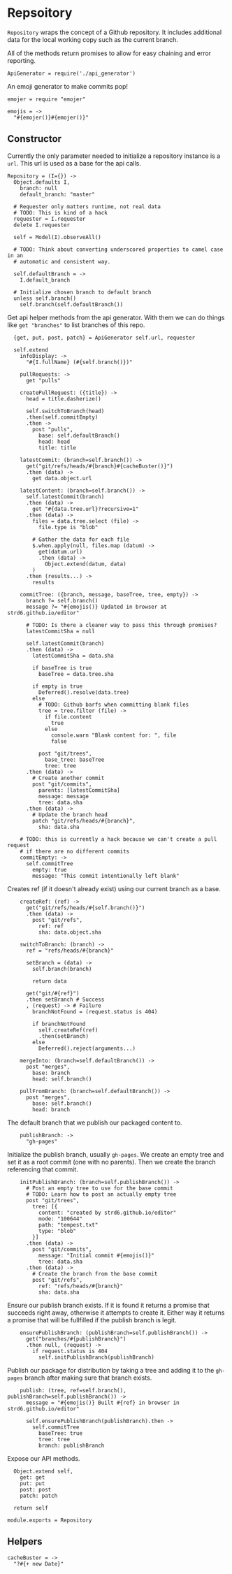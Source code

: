 Repsoitory
==========

`Repository` wraps the concept of a Github repository. It includes additional
data for the local working copy such as the current branch.

All of the methods return promises to allow for easy chaining and error
reporting.

    ApiGenerator = require('./api_generator')

An emoji generator to make commits pop!

    emojer = require "emojer"

    emojis = ->
      "#{emojer()}#{emojer()}"

Constructor
-----------

Currently the only parameter needed to initialize a repository instance is a
`url`. This url is used as a base for the api calls.

    Repository = (I={}) ->
      Object.defaults I,
        branch: null
        default_branch: "master"

      # Requester only matters runtime, not real data
      # TODO: This is kind of a hack
      requester = I.requester
      delete I.requester

      self = Model(I).observeAll()

      # TODO: Think about converting underscored properties to camel case in an
      # automatic and consistent way.

      self.defaultBranch = ->
        I.default_branch

      # Initialize chosen branch to default branch
      unless self.branch()
        self.branch(self.defaultBranch())

Get api helper methods from the api generator. With them we can do things like
`get "branches"` to list branches of this repo.

      {get, put, post, patch} = ApiGenerator self.url, requester

      self.extend
        infoDisplay: ->
          "#{I.fullName} (#{self.branch()})"

        pullRequests: ->
          get "pulls"

        createPullRequest: ({title}) ->
          head = title.dasherize()

          self.switchToBranch(head)
          .then(self.commitEmpty)
          .then ->
            post "pulls",
              base: self.defaultBranch()
              head: head
              title: title

        latestCommit: (branch=self.branch()) ->
          get("git/refs/heads/#{branch}#{cacheBuster()}")
          .then (data) ->
            get data.object.url

        latestContent: (branch=self.branch()) ->
          self.latestCommit(branch)
          .then (data) ->
            get "#{data.tree.url}?recursive=1"
          .then (data) ->
            files = data.tree.select (file) ->
              file.type is "blob"

            # Gather the data for each file
            $.when.apply(null, files.map (datum) ->
              get(datum.url)
              .then (data) ->
                Object.extend(datum, data)
            )
          .then (results...) ->
            results

        commitTree: ({branch, message, baseTree, tree, empty}) ->
          branch ?= self.branch()
          message ?= "#{emojis()} Updated in browser at strd6.github.io/editor"

          # TODO: Is there a cleaner way to pass this through promises?
          latestCommitSha = null

          self.latestCommit(branch)
          .then (data) ->
            latestCommitSha = data.sha

            if baseTree is true
              baseTree = data.tree.sha

            if empty is true
              Deferred().resolve(data.tree)
            else
              # TODO: Github barfs when committing blank files
              tree = tree.filter (file) ->
                if file.content
                  true
                else
                  console.warn "Blank content for: ", file
                  false

              post "git/trees",
                base_tree: baseTree
                tree: tree
          .then (data) ->
            # Create another commit
            post "git/commits",
              parents: [latestCommitSha]
              message: message
              tree: data.sha
          .then (data) ->
            # Update the branch head
            patch "git/refs/heads/#{branch}",
              sha: data.sha

        # TODO: this is currently a hack because we can't create a pull request
        # if there are no different commits
        commitEmpty: ->
          self.commitTree
            empty: true
            message: "This commit intentionally left blank"

Creates ref (if it doesn't already exist) using our current branch as a base.

        createRef: (ref) ->
          get("git/refs/heads/#{self.branch()}")
          .then (data) ->
            post "git/refs",
              ref: ref
              sha: data.object.sha

        switchToBranch: (branch) ->
          ref = "refs/heads/#{branch}"

          setBranch = (data) ->
            self.branch(branch)

            return data

          get("git/#{ref}")
          .then setBranch # Success
          , (request) -> # Failure
            branchNotFound = (request.status is 404)

            if branchNotFound
              self.createRef(ref)
              .then(setBranch)
            else
              Deferred().reject(arguments...)

        mergeInto: (branch=self.defaultBranch()) ->
          post "merges",
            base: branch
            head: self.branch()

        pullFromBranch: (branch=self.defaultBranch()) ->
          post "merges",
            base: self.branch()
            head: branch

The default branch that we publish our packaged content to.

        publishBranch: ->
          "gh-pages"

Initialize the publish branch, usually `gh-pages`. We create an empty
tree and set it as a root commit (one with no parents). Then we create
the branch referencing that commit.

        initPublishBranch: (branch=self.publishBranch()) ->
          # Post an empty tree to use for the base commit
          # TODO: Learn how to post an actually empty tree
          post "git/trees",
            tree: [{
              content: "created by strd6.github.io/editor"
              mode: "100644"
              path: "tempest.txt"
              type: "blob"
            }]
          .then (data) ->
            post "git/commits",
              message: "Initial commit #{emojis()}"
              tree: data.sha
          .then (data) ->
            # Create the branch from the base commit
            post "git/refs",
              ref: "refs/heads/#{branch}"
              sha: data.sha

Ensure our publish branch exists. If it is found it returns a promise that
succeeds right away, otherwise it attempts to create it. Either way it
returns a promise that will be fullfilled if the publish branch is legit.

        ensurePublishBranch: (publishBranch=self.publishBranch()) ->
          get("branches/#{publishBranch}")
          .then null, (request) ->
            if request.status is 404
              self.initPublishBranch(publishBranch)

Publish our package for distribution by taking a tree and adding it to the
`gh-pages` branch after making sure that branch exists.

        publish: (tree, ref=self.branch(), publishBranch=self.publishBranch()) ->
          message = "#{emojis()} Built #{ref} in browser in strd6.github.io/editor"

          self.ensurePublishBranch(publishBranch).then ->
            self.commitTree
              baseTree: true
              tree: tree
              branch: publishBranch

Expose our API methods.

      Object.extend self,
        get: get
        put: put
        post: post
        patch: patch

      return self

    module.exports = Repository

Helpers
-------

    cacheBuster = ->
      "?#{+ new Date}"
